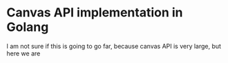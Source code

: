 # Canvas API implementation in Golang

I am not sure if this is going to go far, because canvas API is very large, but here we are